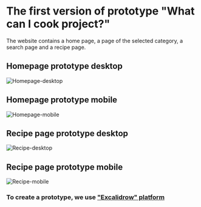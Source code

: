 # The first version of prototype "What can I cook project?"

The website contains a home page, a page of the selected category, a search page and a recipe page.

## Homepage prototype desktop

![Homepage-desktop](./prototype1-homepage.png)

## Homepage prototype mobile

![Homepage-mobile](./prototype1-mobile-homepage.png)

## Recipe page prototype desktop

![Recipe-desktop](./one-recipe-proto-desktop.png)

## Recipe page prototype mobile

![Recipe-mobile](./one-recipe-proto-mobile.png)

### To create a prototype, we use ["Excalidrow" platform](https://excalidraw.com/)
